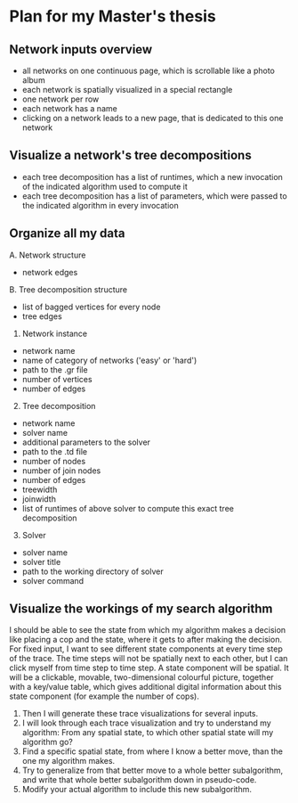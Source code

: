 # Plan for my Master's thesis

## Network inputs overview
* all networks on one continuous page, which is scrollable like a photo album
* each network is spatially visualized in a special rectangle
* one network per row
* each network has a name
* clicking on a network leads to a new page, that is dedicated to this one network

## Visualize a network's tree decompositions
* each tree decomposition has a list of runtimes, which a new invocation of the indicated algorithm used to compute it
* each tree decomposition has a list of parameters, which were passed to the indicated algorithm in every invocation

## Organize all my data

A. Network structure
* network edges

B. Tree decomposition structure
* list of bagged vertices for every node
* tree edges

1. Network instance
* network name
* name of category of networks ('easy' or 'hard')
* path to the .gr file
* number of vertices
* number of edges

2. Tree decomposition
* network name
* solver name
* additional parameters to the solver
* path to the .td file
* number of nodes
* number of join nodes
* number of edges
* treewidth
* joinwidth
* list of runtimes of above solver to compute this exact tree decomposition

3. Solver
* solver name
* solver title
* path to the working directory of solver
* solver command

## Visualize the workings of my search algorithm

I should be able to see the state from which my algorithm makes a decision like placing a cop and the state, where it gets to after making the decision. For fixed input, I want to see different state components at every time step of the trace. The time steps will not be spatially next to each other, but I can click myself from time step to time step. A state component will be spatial. It will be a clickable, movable, two-dimensional colourful picture, together with a key/value table, which gives additional digital information about this state component (for example the number of cops).

1. Then I will generate these trace visualizations for several inputs.
2. I will look through each trace visualization and try to understand my algorithm: From any spatial state, to which other spatial state will my algorithm go?
3. Find a specific spatial state, from where I know a better move, than the one my algorithm makes.
4. Try to generalize from that better move to a whole better subalgorithm, and write that whole better subalgorithm down in pseudo-code.
5. Modify your actual algorithm to include this new subalgorithm.
